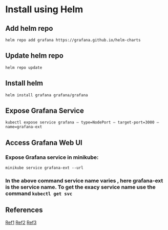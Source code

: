 # Install using Helm

## Add helm repo

`helm repo add grafana https://grafana.github.io/helm-charts`

## Update helm repo

`helm repo update`

## Install helm 

`helm install grafana grafana/grafana`

## Expose Grafana Service

`kubectl expose service grafana — type=NodePort — target-port=3000 — name=grafana-ext`

## Access Grafana Web UI

### Expose Grafana service in minikube:
```
minikube service grafana-ext --url
```
### In the above command service name varies , here grafana-ext is the service name. To get the exacy service name use the command `kubectl get svc`

## References

[Ref1](https://brain2life.hashnode.dev/prometheus-and-grafana-setup-in-minikube)
[Ref2](https://blog.marcnuri.com/prometheus-grafana-setup-minikube)
[Ref3](https://opensource.com/article/21/6/chaos-grafana-prometheus)
